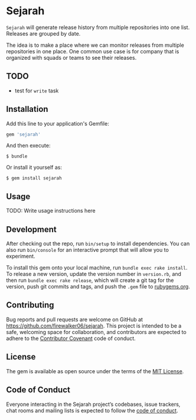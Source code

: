 # Sejarah

`Sejarah` will generate release history from multiple repositories into one list. Releases are grouped by date.

The idea is to make a place where we can monitor releases from multiple repositories in one place. One common use case is for company that is organized with squads or teams to see their releases.

## TODO

- test for `write` task

## Installation

Add this line to your application's Gemfile:

```ruby
gem 'sejarah'
```

And then execute:

    $ bundle

Or install it yourself as:

    $ gem install sejarah

## Usage

TODO: Write usage instructions here

## Development

After checking out the repo, run `bin/setup` to install dependencies. You can also run `bin/console` for an interactive prompt that will allow you to experiment.

To install this gem onto your local machine, run `bundle exec rake install`. To release a new version, update the version number in `version.rb`, and then run `bundle exec rake release`, which will create a git tag for the version, push git commits and tags, and push the `.gem` file to [rubygems.org](https://rubygems.org).

## Contributing

Bug reports and pull requests are welcome on GitHub at https://github.com/firewalker06/sejarah. This project is intended to be a safe, welcoming space for collaboration, and contributors are expected to adhere to the [Contributor Covenant](http://contributor-covenant.org) code of conduct.

## License

The gem is available as open source under the terms of the [MIT License](https://opensource.org/licenses/MIT).

## Code of Conduct

Everyone interacting in the Sejarah project’s codebases, issue trackers, chat rooms and mailing lists is expected to follow the [code of conduct](https://github.com/firewalker06/sejarah/blob/master/CODE_OF_CONDUCT.md).
